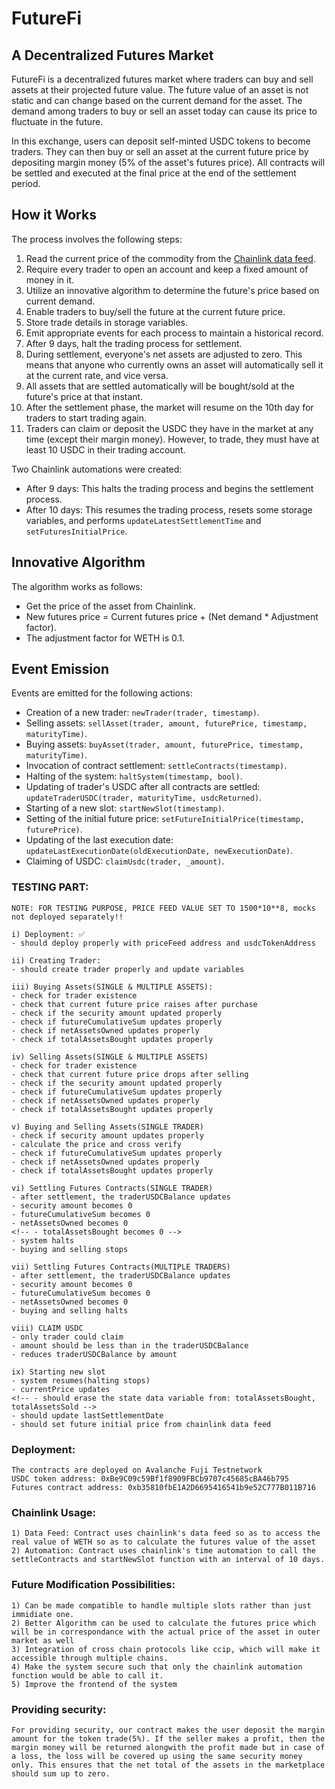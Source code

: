 # FutureFi
## A Decentralized Futures Market

FutureFi is a decentralized futures market where traders can buy and sell assets at their projected future value. The future value of an asset is not static and can change based on the current demand for the asset. The demand among traders to buy or sell an asset today can cause its price to fluctuate in the future.

In this exchange, users can deposit self-minted USDC tokens to become traders. They can then buy or sell an asset at the current future price by depositing margin money (5% of the asset's futures price). All contracts will be settled and executed at the final price at the end of the settlement period.

## How it Works

The process involves the following steps:

1. Read the current price of the commodity from the [Chainlink data feed](https://docs.chain.link/docs/using-chainlink-reference-contracts).
2. Require every trader to open an account and keep a fixed amount of money in it.
3. Utilize an innovative algorithm to determine the future's price based on current demand.
4. Enable traders to buy/sell the future at the current future price.
5. Store trade details in storage variables.
6. Emit appropriate events for each process to maintain a historical record.
7. After 9 days, halt the trading process for settlement.
8. During settlement, everyone's net assets are adjusted to zero. This means that anyone who currently owns an asset will automatically sell it at the current rate, and vice versa.
9. All assets that are settled automatically will be bought/sold at the future's price at that instant.
10. After the settlement phase, the market will resume on the 10th day for traders to start trading again.
11. Traders can claim or deposit the USDC they have in the market at any time (except their margin money). However, to trade, they must have at least 10 USDC in their trading account.

Two Chainlink automations were created:

- After 9 days: This halts the trading process and begins the settlement process.
- After 10 days: This resumes the trading process, resets some storage variables, and performs `updateLatestSettlementTime` and `setFuturesInitialPrice`.

## Innovative Algorithm

The algorithm works as follows:

- Get the price of the asset from Chainlink.
- New futures price = Current futures price + (Net demand * Adjustment factor).
- The adjustment factor for WETH is 0.1.

## Event Emission

Events are emitted for the following actions:

- Creation of a new trader: `newTrader(trader, timestamp)`.
- Selling assets: `sellAsset(trader, amount, futurePrice, timestamp, maturityTime)`.
- Buying assets: `buyAsset(trader, amount, futurePrice, timestamp, maturityTime)`.
- Invocation of contract settlement: `settleContracts(timestamp)`.
- Halting of the system: `haltSystem(timestamp, bool)`.
- Updating of trader's USDC after all contracts are settled: `updateTraderUSDC(trader, maturityTime, usdcReturned)`.
- Starting of a new slot: `startNewSlot(timestamp)`.
- Setting of the initial future price: `setFutureInitialPrice(timestamp, futurePrice)`.
- Updating of the last execution date: `updateLastExecutionDate(oldExecutionDate, newExecutionDate)`.
- Claiming of USDC: `claimUsdc(trader, _amount)`.

### TESTING PART:

    NOTE: FOR TESTING PURPOSE, PRICE FEED VALUE SET TO 1500*10**8, mocks not deployed separately!!

    i) Deployment: ✅
    - should deploy properly with priceFeed address and usdcTokenAddress

    ii) Creating Trader:
    - should create trader properly and update variables

    iii) Buying Assets(SINGLE & MULTIPLE ASSETS):
    - check for trader existence
    - check that current future price raises after purchase
    - check if the security amount updated properly
    - check if futureCumulativeSum updates properly
    - check if netAssetsOwned updates properly
    - check if totalAssetsBought updates properly

    iv) Selling Assets(SINGLE & MULTIPLE ASSETS)
    - check for trader existence
    - check that current future price drops after selling
    - check if the security amount updated properly
    - check if futureCumulativeSum updates properly
    - check if netAssetsOwned updates properly
    - check if totalAssetsBought updates properly

    v) Buying and Selling Assets(SINGLE TRADER)
    - check if security amount updates properly
    - calculate the price and cross verify
    - check if futureCumulativeSum updates properly
    - check if netAssetsOwned updates properly
    - check if totalAssetsBought updates properly

    vi) Settling Futures Contracts(SINGLE TRADER)
    - after settlement, the traderUSDCBalance updates
    - security amount becomes 0
    - futureCumulativeSum becomes 0
    - netAssetsOwned becomes 0
    <!-- - totalAssetsBought becomes 0 -->
    - system halts
    - buying and selling stops

    vii) Settling Futures Contracts(MULTIPLE TRADERS)
    - after settlement, the traderUSDCBalance updates
    - security amount becomes 0
    - futureCumulativeSum becomes 0
    - netAssetsOwned becomes 0
    - buying and selling halts

    viii) CLAIM USDC
    - only trader could claim
    - amount should be less than in the traderUSDCBalance
    - reduces traderUSDCBalance by amount

    ix) Starting new slot
    - system resumes(halting stops)
    - currentPrice updates
    <!-- - should erase the state data variable from: totalAssetsBought, totalAssetsSold -->
    - should update lastSettlementDate
    - should set future initial price from chainlink data feed

### Deployment:

    The contracts are deployed on Avalanche Fuji Testnetwork
    USDC token address: 0xBe9C09c59Bf1f8909FBCb9707c45685cBA46b795
    Futures contract address: 0xb35810fbE1A2D6695416541b9e52C777B011B716

### Chainlink Usage: 

    1) Data Feed: Contract uses chainlink's data feed so as to access the real value of WETH so as to calculate the futures value of the asset
    2) Automation: Contract uses chainlink's time automation to call the settleContracts and startNewSlot function with an interval of 10 days.

### Future Modification Possibilities: 
    1) Can be made compatible to handle multiple slots rather than just immidiate one.
    2) Better Algorithm can be used to calculate the futures price which will be in correspondance with the actual price of the asset in outer market as well
    3) Integration of cross chain protocols like ccip, which will make it accessible through multiple chains.
    4) Make the system secure such that only the chainlink automation function would be able to call it.
    5) Improve the frontend of the system

### Providing security: 
    For providing security, our contract makes the user deposit the margin amount for the token trade(5%). If the seller makes a profit, then the margin money will be returned alongwith the profit made but in case of a loss, the loss will be covered up using the same security money only. This ensures that the net total of the assets in the marketplace should sum up to zero.
